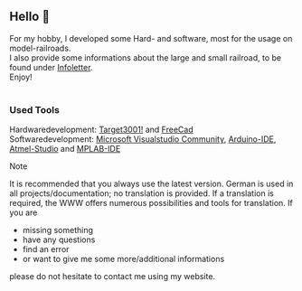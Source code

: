 ## Hello :steam_locomotive:

For my hobby, I developed some Hard- and software, most for the usage on model-railroads.<br>
I also provide some informations about the large and small railroad, to be found under [Infoletter](https://github.com/Kruemelbahn/Infoletter).<br>
Enjoy!<br>
<br>
### Used Tools
Hardwaredevelopment: [Target3001!](https://www.ibfriedrich.com/) and [FreeCad](https://www.freecad.org/)<br>
Softwaredevelopment: [Microsoft Visualstudio Community](https://visualstudio.microsoft.com/de/vs/community/), [Arduino-IDE](https://www.arduino.cc/), [Atmel-Studio](https://www.microchip.com/en-us/tools-resources/develop/microchip-studio) and [MPLAB-IDE](https://www.microchip.com/en-us/tools-resources/develop/mplab-x-ide) 

> [!NOTE]
> It is recommended that you always use the latest version.
> German is used in all projects/documentation; no translation is provided.
> If a translation is required, the WWW offers numerous possibilities and tools for translation.
> If you are
> 
> - missing something 
> - have any questions
> - find an error
> - or want to give me some more/additional informations
>
> please do not hesitate to contact me using my website.
